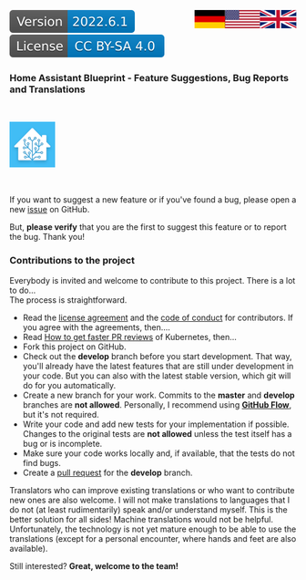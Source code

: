<a href="Contributions.en.md"><img src="../images/en.svg" valign="top" align="right"/></a>
<a href="Contributions.de.md"><img src="../images/de.svg" valign="top" align="right"/></a>
[![Version][version-badge]][version-url]
[![License][license-badge]][license-url]
<!--
[![Bugs][bugs-badge]][bugs-url]
-->

### Home Assistant Blueprint - Feature Suggestions, Bug Reports and Translations
<br/>

[![Logo][logo]][project-url]

<br/>

If you want to suggest a new feature or if you've found a bug, please open a new [issue][issues-url] on GitHub.

But, **please verify** that you are the first to suggest this feature or to report the bug. Thank you!
<br/>

### Contributions to the project

Everybody is invited and welcome to contribute to this project. There is a lot to do...<br/>
The process is straightforward.

- Read the [license agreement][cla-url] and the [code of conduct][coc-url] for contributors. If you agree with the agreements, then....
- Read [How to get faster PR reviews][pr-reviews] of Kubernetes, then...
 - Fork this project on GitHub.
 - Check out the **develop** branch before you start development.
  That way, you'll already have the latest features that are still under development in your code. But you can also
  with the latest stable version, which git will do for you automatically.
 - Create a new branch for your work. Commits to the **master** and **develop** branches are **not allowed**. Personally, I recommend using **[GitHub Flow][flow-url]**, but it's not required.
 - Write your code and add new tests for your implementation if possible. Changes to the original tests are **not allowed** unless the test itself has a bug or is incomplete.
 - Make sure your code works locally and, if available, that the tests do not find bugs.
 - Create a [pull request][pr-url] for the **develop** branch.

Translators who can improve existing translations or who want to contribute new ones are also welcome. I will not make translations to languages that I do not (at least rudimentarily) speak and/or understand myself. This is the better solution for all sides! Machine translations would not be helpful. Unfortunately, the technology is not yet mature enough to be able to use the translations (except for a personal encounter, where hands and feet are also available).

Still interested? **Great, welcome to the team!**

<!-- MARKDOWN LINKS & IMAGES -->
<!-- https://www.markdownguide.org/basic-syntax/#reference-style-links -->
[logo]: ../images/hassio-icon.png
[project-url]: https://homeassistant.io

[license-badge]: ../images/license.cc-by-sa.en.svg
[license-url]: ../../COPYRIGHT.en.md

[version-badge]: ../images/version.svg
[version-url]: https://github.com/nixe64/Home-Assistant-Blueprint/releases

[issues-url]: https://github.com/nixe64/Home-Assistant-Blueprint/issues
[bugs-badge]: https://img.shields.io/github/issues/nixe64/Home-Assistant-Blueprint/bug.svg?label=Fehlerberichte&color=informational
[bugs-url]: https://github.com/nixe64/Home-Assistant-Blueprint/issues?utf8=✓&q=is%3Aissue+is%3Aopen+label%3Abug

[coc-url]: CodeOfConduct.en.md
[pr-reviews]: https://github.com/kubernetes/community/blob/master/contributors/guide/pull-requests.md#best-practices-for-faster-reviews
[cla-url]: CLA.en.md
[flow-url]: https://githubflow.github.io/
[pr-url]: https://github.com/nixe64/Home-Assistant-Blueprint/pulls

